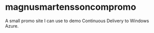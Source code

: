 magnusmartenssoncompromo
========================

A small promo site I can use to demo Continuous Delivery to Windows Azure.
